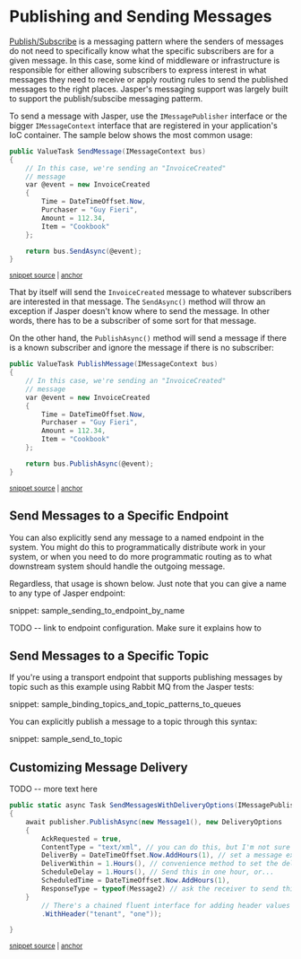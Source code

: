 # Publishing and Sending Messages

[Publish/Subscribe](https://docs.microsoft.com/en-us/azure/architecture/patterns/publisher-subscriber) is a messaging pattern where the senders of messages do not need to specifically know what the specific subscribers are for a given message. In this case, some kind of middleware or infrastructure is responsible for either allowing subscribers to express interest in what messages they need to receive or apply routing rules to send the published messages to the right places. Jasper's messaging support was largely built to support the publish/subscibe messaging patterm.

To send a message with Jasper, use the `IMessagePublisher` interface or the bigger `IMessageContext` interface that
are registered in your application's IoC container. The sample below shows the most common usage:

<!-- snippet: sample_sending_message_with_servicebus -->
<a id='snippet-sample_sending_message_with_servicebus'></a>
```cs
public ValueTask SendMessage(IMessageContext bus)
{
    // In this case, we're sending an "InvoiceCreated"
    // message
    var @event = new InvoiceCreated
    {
        Time = DateTimeOffset.Now,
        Purchaser = "Guy Fieri",
        Amount = 112.34,
        Item = "Cookbook"
    };

    return bus.SendAsync(@event);
}
```
<sup><a href='https://github.com/JasperFx/alba/blob/master/src/Samples/DocumentationSamples/PublishingSamples.cs#L134-L149' title='Snippet source file'>snippet source</a> | <a href='#snippet-sample_sending_message_with_servicebus' title='Start of snippet'>anchor</a></sup>
<!-- endSnippet -->

That by itself will send the `InvoiceCreated` message to whatever subscribers are interested in
that message. The `SendAsync()` method will throw an exception if Jasper doesn't know where to send the message. In other words,
there has to be a subscriber of some sort for that message.

On the other hand, the `PublishAsync()` method will send a message if there is a known subscriber and ignore the message if there is
no subscriber:

<!-- snippet: sample_publishing_message_with_servicebus -->
<a id='snippet-sample_publishing_message_with_servicebus'></a>
```cs
public ValueTask PublishMessage(IMessageContext bus)
{
    // In this case, we're sending an "InvoiceCreated"
    // message
    var @event = new InvoiceCreated
    {
        Time = DateTimeOffset.Now,
        Purchaser = "Guy Fieri",
        Amount = 112.34,
        Item = "Cookbook"
    };

    return bus.PublishAsync(@event);
}
```
<sup><a href='https://github.com/JasperFx/alba/blob/master/src/Samples/DocumentationSamples/PublishingSamples.cs#L152-L167' title='Snippet source file'>snippet source</a> | <a href='#snippet-sample_publishing_message_with_servicebus' title='Start of snippet'>anchor</a></sup>
<!-- endSnippet -->

## Send Messages to a Specific Endpoint

You can also explicitly send any message to a named endpoint in the system. You might
do this to programmatically distribute work in your system, or when you need to do more
programmatic routing as to what downstream system should handle the outgoing message.

Regardless, that usage is shown below. Just note that you can give a name to any type
of Jasper endpoint:

snippet: sample_sending_to_endpoint_by_name

TODO -- link to endpoint configuration. Make sure it explains how to

## Send Messages to a Specific Topic

If you're using a transport endpoint that supports publishing messages by topic
such as this example using Rabbit MQ from the Jasper tests:

snippet: sample_binding_topics_and_topic_patterns_to_queues

You can explicitly publish a message to a topic through this syntax:

snippet: sample_send_to_topic

## Customizing Message Delivery

TODO -- more text here

<!-- snippet: sample_SendMessagesWithDeliveryOptions -->
<a id='snippet-sample_sendmessageswithdeliveryoptions'></a>
```cs
public static async Task SendMessagesWithDeliveryOptions(IMessagePublisher publisher)
{
    await publisher.PublishAsync(new Message1(), new DeliveryOptions
    {
        AckRequested = true,
        ContentType = "text/xml", // you can do this, but I'm not sure why you'd want to override this
        DeliverBy = DateTimeOffset.Now.AddHours(1), // set a message expiration date
        DeliverWithin = 1.Hours(), // convenience method to set the deliver-by expiration date
        ScheduleDelay = 1.Hours(), // Send this in one hour, or...
        ScheduledTime = DateTimeOffset.Now.AddHours(1),
        ResponseType = typeof(Message2) // ask the receiver to send this message back to you if it can
    }
        // There's a chained fluent interface for adding header values too
        .WithHeader("tenant", "one"));

}
```
<sup><a href='https://github.com/JasperFx/alba/blob/master/src/Samples/DocumentationSamples/CustomizingMessageDelivery.cs#L9-L28' title='Snippet source file'>snippet source</a> | <a href='#snippet-sample_sendmessageswithdeliveryoptions' title='Start of snippet'>anchor</a></sup>
<!-- endSnippet -->


